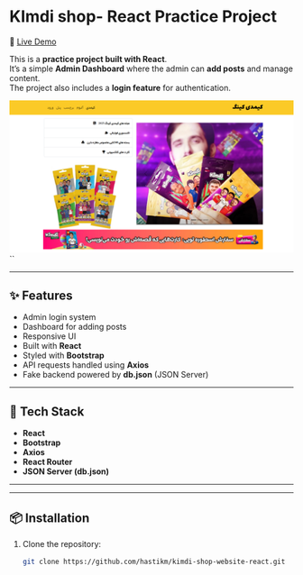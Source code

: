 # KImdi shop- React Practice Project  

🔗 [Live Demo](https://hastikm.github.io/kimdi-shop-website-react/)  

This is a **practice project built with React**.  
It’s a simple **Admin Dashboard** where the admin can **add posts** and manage content.  
The project also includes a **login feature** for authentication.  

![website pic](./src/assets/imge/00.png)
``


---

## ✨ Features  
- Admin login system  
- Dashboard for adding posts  
- Responsive UI  
- Built with **React**  
- Styled with **Bootstrap**  
- API requests handled using **Axios**  
- Fake backend powered by **db.json** (JSON Server)  
---

## 🚀 Tech Stack  
- **React**  
- **Bootstrap**  
- **Axios**  
- **React Router**  
- **JSON Server (db.json)**  

---

---

## 📦 Installation  

1. Clone the repository:  
   ```bash
   git clone https://github.com/hastikm/kimdi-shop-website-react.git
